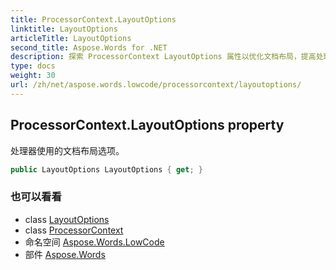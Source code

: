 ```yaml
---
title: ProcessorContext.LayoutOptions
linktitle: LayoutOptions
articleTitle: LayoutOptions
second_title: Aspose.Words for .NET
description: 探索 ProcessorContext LayoutOptions 属性以优化文档布局，提高处理效率和用户体验。
type: docs
weight: 30
url: /zh/net/aspose.words.lowcode/processorcontext/layoutoptions/
---
```

## ProcessorContext.LayoutOptions property

处理器使用的文档布局选项。

```csharp
public LayoutOptions LayoutOptions { get; }
```

### 也可以看看

* class [LayoutOptions](../../../aspose.words.layout/layoutoptions/)
* class [ProcessorContext](../)
* 命名空间 [Aspose.Words.LowCode](../../../aspose.words.lowcode/)
* 部件 [Aspose.Words](../../../)
